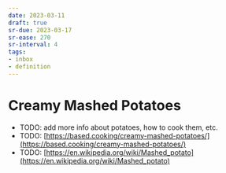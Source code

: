 ```yaml
---
date: 2023-03-11
draft: true
sr-due: 2023-03-17
sr-ease: 270
sr-interval: 4
tags:
- inbox
- definition
---
```


# Creamy Mashed Potatoes


- TODO: add more info about potatoes, how to cook them, etc.
- TODO: [https://based.cooking/creamy-mashed-potatoes/](https://based.cooking/creamy-mashed-potatoes/)
- TODO: [https://en.wikipedia.org/wiki/Mashed_potato](https://en.wikipedia.org/wiki/Mashed_potato)